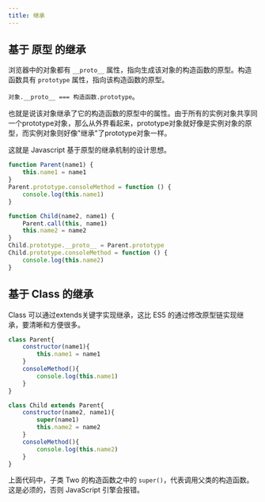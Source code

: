 ```yaml
---
title: 继承
---
```


## 基于 原型 的继承

浏览器中的对象都有 `__proto__` 属性，指向生成该对象的构造函数的原型。构造函数具有 `prototype` 属性，指向该构造函数的原型。

`对象.__proto__ === 构造函数.prototype`。

也就是说该对象继承了它的构造函数的原型中的属性。由于所有的实例对象共享同一个prototype对象，那么从外界看起来，prototype对象就好像是实例对象的原型，而实例对象则好像"继承"了prototype对象一样。

这就是 Javascript 基于原型的继承机制的设计思想。

```js
function Parent(name1) {
    this.name1 = name1
}
Parent.prototype.consoleMethod = function () {
    console.log(this.name1)
}

function Child(name2, name1) {
    Parent.call(this, name1)
    this.name2 = name2
}
Child.prototype.__proto__ = Parent.prototype
Child.prototype.consoleMethod = function () {
    console.log(this.name2)
}
```

## 基于 Class 的继承

Class 可以通过extends关键字实现继承，这比 ES5 的通过修改原型链实现继承，要清晰和方便很多。

```js
class Parent{
    constructor(name1){
        this.name1 = name1
    }
    consoleMethod(){
        console.log(this.name1)
    }
}

class Child extends Parent{
    constructor(name2, name1){
        super(name1) 
        this.name2 = name2
    }
    consoleMethod(){
        console.log(this.name2)
    }
}
```

上面代码中，子类 Two 的构造函数之中的 `super()`，代表调用父类的构造函数。这是必须的，否则 JavaScript 引擎会报错。
